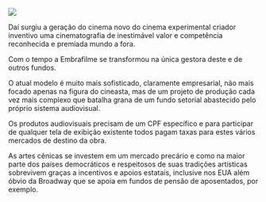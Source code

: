 ---
---

![](http://condor.depaul.edu/dtudor/1872-muybridge-motion-studi.jpg)

Daí surgiu a geração do cinema novo do cinema experimental criador inventivo uma cinematografia de inestimável valor e competência reconhecida e premiada mundo a fora. 

Com o tempo a Embrafilme se transformou na única gestora deste e de outros fundos. 

O atual modelo é muito mais sofisticado, claramente empresarial, não mais focado apenas na figura do cineasta, mas de um projeto de produção cada vez mais complexo que batalha grana de um fundo setorial abastecido pelo próprio sistema audiovisual.

Os produtos audiovisuais precisam de um CPF específico e para participar de qualquer  tela de exibição existente todos pagam taxas para estes vários mercados de destino da obra. 

As artes cênicas se investem em um mercado precário e como na maior parte dos países democráticos e respeitosos de suas tradições artísticas sobrevivem graças a incentivos e apoios estatais, inclusive nos EUA além óbvio da Broadway que se apoia em fundos de pensão de aposentados, por exemplo.
